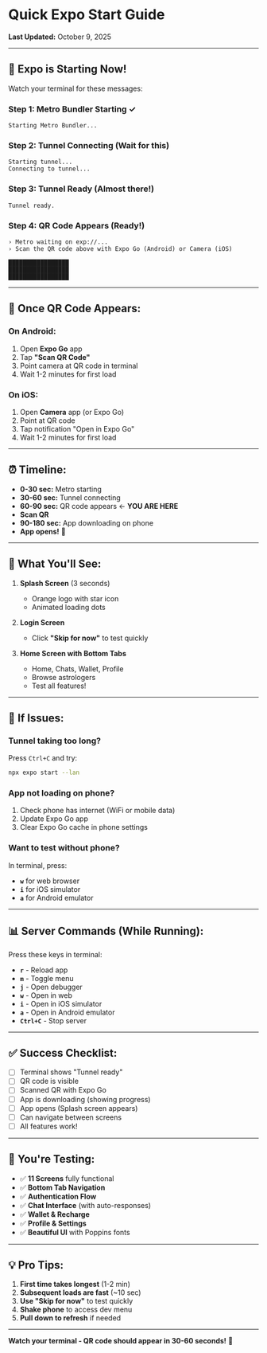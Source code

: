 # Quick Expo Start Guide

**Last Updated:** October 9, 2025

---

## 🚀 **Expo is Starting Now!**

Watch your terminal for these messages:

### **Step 1: Metro Bundler Starting** ✓
```
Starting Metro Bundler...
```

### **Step 2: Tunnel Connecting** (Wait for this)
```
Starting tunnel...
Connecting to tunnel...
```

### **Step 3: Tunnel Ready** (Almost there!)
```
Tunnel ready.
```

### **Step 4: QR Code Appears** (Ready!)
```
› Metro waiting on exp://...
› Scan the QR code above with Expo Go (Android) or Camera (iOS)

█████████████████
█████████████████
█████████████████
```

---

## 📱 **Once QR Code Appears:**

### **On Android:**
1. Open **Expo Go** app
2. Tap **"Scan QR Code"**
3. Point camera at QR code in terminal
4. Wait 1-2 minutes for first load

### **On iOS:**
1. Open **Camera** app (or Expo Go)
2. Point at QR code
3. Tap notification "Open in Expo Go"
4. Wait 1-2 minutes for first load

---

## ⏰ **Timeline:**

- **0-30 sec:** Metro starting
- **30-60 sec:** Tunnel connecting
- **60-90 sec:** QR code appears ← **YOU ARE HERE**
- **Scan QR**
- **90-180 sec:** App downloading on phone
- **App opens!** 🎉

---

## 🎯 **What You'll See:**

1. **Splash Screen** (3 seconds)
   - Orange logo with star icon
   - Animated loading dots

2. **Login Screen**
   - Click **"Skip for now"** to test quickly

3. **Home Screen with Bottom Tabs**
   - Home, Chats, Wallet, Profile
   - Browse astrologers
   - Test all features!

---

## 🐛 **If Issues:**

### **Tunnel taking too long?**
Press `Ctrl+C` and try:
```bash
npx expo start --lan
```

### **App not loading on phone?**
1. Check phone has internet (WiFi or mobile data)
2. Update Expo Go app
3. Clear Expo Go cache in phone settings

### **Want to test without phone?**
In terminal, press:
- **`w`** for web browser
- **`i`** for iOS simulator
- **`a`** for Android emulator

---

## 📊 **Server Commands (While Running):**

Press these keys in terminal:

- **`r`** - Reload app
- **`m`** - Toggle menu
- **`j`** - Open debugger
- **`w`** - Open in web
- **`i`** - Open in iOS simulator
- **`a`** - Open in Android emulator
- **`Ctrl+C`** - Stop server

---

## ✅ **Success Checklist:**

- [ ] Terminal shows "Tunnel ready"
- [ ] QR code is visible
- [ ] Scanned QR with Expo Go
- [ ] App is downloading (showing progress)
- [ ] App opens (Splash screen appears)
- [ ] Can navigate between screens
- [ ] All features work!

---

## 🎊 **You're Testing:**

- ✅ **11 Screens** fully functional
- ✅ **Bottom Tab Navigation**
- ✅ **Authentication Flow**
- ✅ **Chat Interface** (with auto-responses)
- ✅ **Wallet & Recharge**
- ✅ **Profile & Settings**
- ✅ **Beautiful UI** with Poppins fonts

---

## 💡 **Pro Tips:**

1. **First time takes longest** (1-2 min)
2. **Subsequent loads are fast** (~10 sec)
3. **Use "Skip for now"** to test quickly
4. **Shake phone** to access dev menu
5. **Pull down to refresh** if needed

---

**Watch your terminal - QR code should appear in 30-60 seconds!** 🚀



